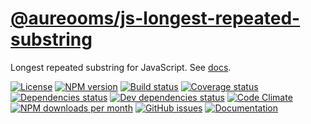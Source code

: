 [@aureooms/js-longest-repeated-substring](https://make-github-pseudonymous-again.github.io/js-longest-repeated-substring)
==

Longest repeated substring for JavaScript.
See [docs](https://make-github-pseudonymous-again.github.io/js-longest-repeated-substring/index.html).

[![License](https://img.shields.io/github/license/aureooms/js-longest-repeated-substring.svg?style=flat)](https://raw.githubusercontent.com/aureooms/js-longest-repeated-substring/master/LICENSE)
[![NPM version](https://img.shields.io/npm/v/@aureooms/js-longest-repeated-substring.svg?style=flat)](https://www.npmjs.org/package/@aureooms/js-longest-repeated-substring)
[![Build status](https://img.shields.io/travis/aureooms/js-longest-repeated-substring.svg?style=flat)](https://travis-ci.org/aureooms/js-longest-repeated-substring)
[![Coverage status](https://img.shields.io/coveralls/aureooms/js-longest-repeated-substring.svg?style=flat)](https://coveralls.io/r/aureooms/js-longest-repeated-substring)
[![Dependencies status](https://img.shields.io/david/aureooms/js-longest-repeated-substring.svg?style=flat)](https://david-dm.org/aureooms/js-longest-repeated-substring)
[![Dev dependencies status](https://img.shields.io/david/dev/aureooms/js-longest-repeated-substring.svg?style=flat)](https://david-dm.org/aureooms/js-longest-repeated-substring?type=dev)
[![Code Climate](https://img.shields.io/codeclimate/github/aureooms/js-longest-repeated-substring.svg?style=flat)](https://codeclimate.com/github/aureooms/js-longest-repeated-substring)
[![NPM downloads per month](https://img.shields.io/npm/dm/@aureooms/js-longest-repeated-substring.svg?style=flat)](https://www.npmjs.org/package/@aureooms/js-longest-repeated-substring)
[![GitHub issues](https://img.shields.io/github/issues/aureooms/js-longest-repeated-substring.svg?style=flat)](https://github.com/aureooms/js-longest-repeated-substring/issues)
[![Documentation](https://make-github-pseudonymous-again.github.io/js-longest-repeated-substring/badge.svg)](https://make-github-pseudonymous-again.github.io/js-longest-repeated-substring/source.html)
